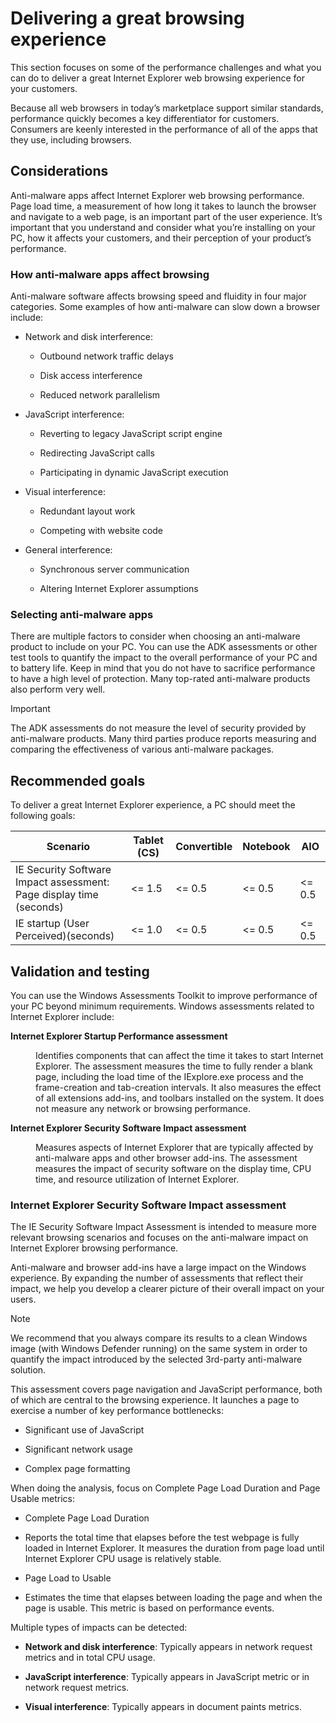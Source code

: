 
# Delivering a great browsing experience

This section focuses on some of the performance challenges and what you can do to deliver a great Internet Explorer web browsing experience for your customers.

Because all web browsers in today’s marketplace support similar standards, performance quickly becomes a key differentiator for customers. Consumers are keenly interested in the performance of all of the apps that they use, including browsers.

## Considerations

Anti-malware apps affect Internet Explorer web browsing performance. Page load time, a measurement of how long it takes to launch the browser and
navigate to a web page, is an important part of the user experience. It’s important that you understand and consider what you’re installing on your PC, how it affects your customers, and their perception of your product’s performance.

### How anti-malware apps affect browsing

Anti-malware software affects browsing speed and fluidity in four major categories. Some examples of how anti-malware can slow down a browser include:

<ul>
<li>
<p>Network and disk interference:</p>
<ul>
<li>
<p>Outbound network traffic delays</p>
</li>
<li>
<p>Disk access interference</p>
</li>
<li>
<p>Reduced network parallelism</p>
</li>
</ul>
</li>
<li>
<p>JavaScript interference:</p>
<ul>
<li>
<p>Reverting to legacy JavaScript script engine</p>
</li>
<li>
<p>Redirecting JavaScript calls</p>
</li>
<li>
<p>Participating in dynamic JavaScript execution</p>
</li>
</ul>
</li>
<li>
<p>Visual interference:</p>
<ul>
<li>
<p>Redundant layout work</p>
</li>
<li>
<p>Competing with website code</p>
</li>
</ul>
</li>
<li>
<p>General interference:</p>
<ul>
<li>
<p>Synchronous server communication</p>
</li>
<li>
<p>Altering Internet Explorer assumptions</p>
</li>
</ul>
</li>
</ul>

### Selecting anti-malware apps

There are multiple factors to consider when choosing an anti-malware product to include on your PC. You can use the ADK assessments or other test tools to quantify the impact to the overall performance of your PC and to battery life. Keep in mind that you do not have to sacrifice performance to have a high level of protection. Many top-rated anti-malware products also perform very well.

> [!IMPORTANT]
> The ADK assessments do not measure the level of security provided by anti-malware products. Many third parties produce reports measuring and comparing the effectiveness of various anti-malware packages.

## Recommended goals

To deliver a great Internet Explorer experience, a PC should meet the following goals:

| **Scenario**                                                        | **Tablet (CS)** | **Convertible** | **Notebook** | **AIO**   |
|---------------------------------------------------------------------|-----------------|-----------------|--------------|-----------|
| IE Security Software Impact assessment: Page display time (seconds) | &lt;= 1.5       | &lt;= 0.5       | &lt;= 0.5    | &lt;= 0.5 |
| IE startup (User Perceived)(seconds)                                | &lt;= 1.0       | &lt;= 0.5       | &lt;= 0.5    | &lt;= 0.5 |

## Validation and testing

You can use the Windows Assessments Toolkit to improve performance of your PC beyond minimum requirements. Windows assessments related to Internet Explorer include:

<dl>
<dt><strong>Internet Explorer Startup Performance assessment</strong></dt>
<dd>
<p>Identifies components that can affect the time it takes to start Internet Explorer. The assessment measures the time to fully render a blank page, including the load time of the IExplore.exe process and the frame-creation and tab-creation intervals. It also measures the effect of all extensions add-ins, and toolbars installed on the system. It does not measure any network or browsing performance.</p>
</dd>
<dt><strong>Internet Explorer Security Software Impact assessment</strong></dt>
<dd>
<p>Measures aspects of Internet Explorer that are typically affected by anti-malware apps and other browser add-ins. The assessment measures the impact of security software on the display time, CPU time, and resource utilization of Internet Explorer.</p>
</dd>
</dl>

### Internet Explorer Security Software Impact assessment

The IE Security Software Impact Assessment is intended to measure more relevant browsing scenarios and focuses on the anti-malware impact on Internet Explorer browsing performance.

Anti-malware and browser add-ins have a large impact on the Windows experience. By expanding the number of assessments that reflect their impact, we help you develop a clearer picture of their overall impact on your users.

> [!NOTE]
> We recommend that you always compare its results to a clean Windows image (with Windows Defender running) on the same system in order to quantify the impact introduced by the selected 3rd-party anti-malware solution.

This assessment covers page navigation and JavaScript performance, both of which are central to the browsing experience. It launches a page to exercise a number of key performance bottlenecks:

-   Significant use of JavaScript

-   Significant network usage

-   Complex page formatting

When doing the analysis, focus on Complete Page Load Duration and Page Usable metrics:

-   Complete Page Load Duration

-   Reports the total time that elapses before the test webpage is fully loaded in Internet Explorer. It measures the duration from page load until Internet Explorer CPU usage is relatively stable.

-   Page Load to Usable

-   Estimates the time that elapses between loading the page and when the page is usable. This metric is based on performance events.

Multiple types of impacts can be detected:

- **Network and disk interference**: Typically appears in network request metrics and in total CPU usage.

- **JavaScript interference**: Typically appears in JavaScript metric or in network request metrics.

- **Visual interference**: Typically appears in document paints metrics.

